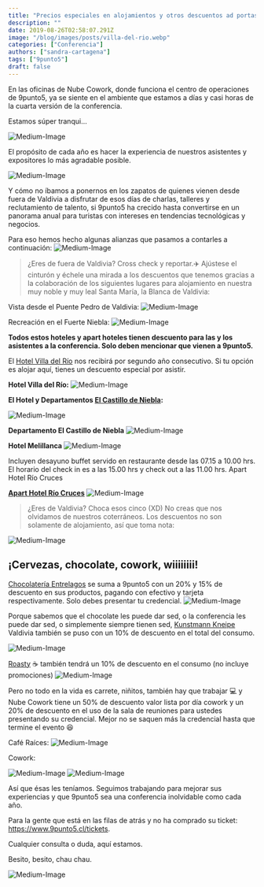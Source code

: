 ```yaml
---
title: "Precios especiales en alojamientos y otros descuentos ad portas de 9punto5"
description: ""
date: 2019-08-26T02:58:07.291Z
image: "/blog/images/posts/villa-del-rio.webp"
categories: ["Conferencia"]
authors: ["sandra-cartagena"]
tags: ["9punto5"]
draft: false
---
```


En las oficinas de Nube Cowork, donde funciona el centro de operaciones de 9punto5, ya se siente en el ambiente que estamos a días y casi horas de la cuarta versión de la conferencia.

Estamos súper tranqui…

![Medium-Image](/blog/images/posts/precios-01.gif)

El propósito de cada año es hacer la experiencia de nuestros asistentes y expositores lo más agradable posible.

![Medium-Image](/blog/images/posts/precios-02.gif)

Y cómo no íbamos a ponernos en los zapatos de quienes vienen desde fuera de Valdivia a disfrutar de esos días de charlas, talleres y reclutamiento de talento, si 9punto5 ha crecido hasta convertirse en un panorama anual para turistas con intereses en tendencias tecnológicas y negocios.

Para eso hemos hecho algunas alianzas que pasamos a contarles a continuación:
![Medium-Image](/blog/images/posts/precios-03.webp)

> ¿Eres de fuera de Valdivia? Cross check y reportar.✈️ Ajústese el cinturón y échele una mirada a los descuentos que tenemos gracias a la colaboración de los siguientes lugares para alojamiento en nuestra muy noble y muy leal Santa María, la Blanca de Valdivia:

Vista desde el Puente Pedro de Valdivia:
![Medium-Image](/blog/images/posts/precios-04.webp)


Recreación en el Fuerte Niebla:
![Medium-Image](/blog/images/posts/precios-05.webp)


**Todos estos hoteles y apart hoteles tienen descuento para las y los asistentes a la conferencia. Solo deben mencionar que vienen a 9punto5.**

El [Hotel Villa del Río](http://www.hotelvilladelrio.com/) nos recibirá por segundo año consecutivo. Si tu opción es alojar aquí, tienes un descuento especial por asistir.

**Hotel Villa del Río:**
![Medium-Image](/blog/images/posts/precios-06.webp)

**El Hotel y Departamentos [El Castillo de Niebla](https://www.hotelycabanaselcastillo.com/):**

![Medium-Image](/blog/images/posts/precios-07.webp)

**Departamento El Castillo de Niebla**
![Medium-Image](/blog/images/posts/precios-08.webp)

**Hotel Melillanca**
![Medium-Image](/blog/images/posts/precios-09.webp)

Incluyen desayuno buffet servido en restaurante desde las 07.15 a 10.00 hrs.
El horario del check in es a las 15.00 hrs y check out a las 11.00 hrs.
Apart Hotel Río Cruces


**[Apart Hotel Río Cruces](https://www.aparthotelriocruces.cl/)**
![Medium-Image](/blog/images/posts/precios-10.webp)

> ¿Eres de Valdivia? Choca esos cinco (XD) No creas que nos olvidamos de nuestros coterráneos. Los descuentos no son solamente de alojamiento, así que toma nota:

![Medium-Image](/blog/images/posts/precios-11.gif)

## ¡Cervezas, chocolate, cowork, wiiiiiiii!
[Chocolatería Entrelagos](http://www.entrelagos.cl/valdivia/) se suma a 9punto5 con un 20% y 15% de descuento en sus productos, pagando con efectivo y tarjeta respectivamente. Solo debes presentar tu credencial.
![Medium-Image](/blog/images/posts/precios-12.webp)

Porque sabemos que el chocolate les puede dar sed, o la conferencia les puede dar sed, o simplemente siempre tienen sed, [Kunstmann Kneipe](http://www.cerveza-kunstmann.cl/la-cerveceria/kunstmann-kneipe/) Valdivia también se puso con un 10% de descuento en el total del consumo.

![Medium-Image](/blog/images/posts/precios-13.webp)


[Roasty](https://www.facebook.com/Roastycafe/) ☕️ también tendrá un 10% de descuento en el consumo (no incluye promociones)
![Medium-Image](/blog/images/posts/precios-14.webp)

Pero no todo en la vida es carrete, niñitos, también hay que trabajar 💻 y Nube Cowork tiene un 50% de descuento valor lista por día cowork y un 20% de descuento en el uso de la sala de reuniones para ustedes presentando su credencial. Mejor no se saquen más la credencial hasta que termine el evento 😆

Café Raíces:
![Medium-Image](/blog/images/posts/precios-15.webp)

Cowork:

![Medium-Image](/blog/images/posts/precios-16.webp)
![Medium-Image](/blog/images/posts/precios-17.webp)

Así que ésas les teníamos. Seguimos trabajando para mejorar sus experiencias y que 9punto5 sea una conferencia inolvidable como cada año.

Para la gente que está en las filas de atrás y no ha comprado su ticket: https://www.9punto5.cl/tickets.

Cualquier consulta o duda, aquí estamos.

Besito, besito, chau chau.

![Medium-Image](/blog/images/posts/precios-18.gif)